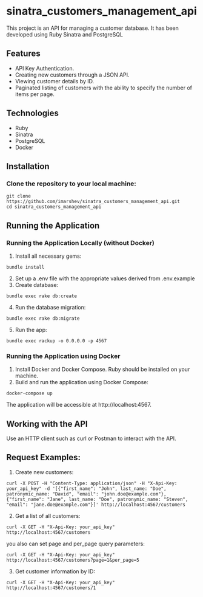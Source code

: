 # sinatra_customers_management_api
This project is an API for managing a customer database. It has been developed using Ruby Sinatra and PostgreSQL

## Features
* API Key Authentication.
* Creating new customers through a JSON API.
* Viewing customer details by ID.
* Paginated listing of customers with the ability to specify the number of items per page.
## Technologies
* Ruby
* Sinatra
* PostgreSQL
* Docker
## Installation
### Clone the repository to your local machine:
```
git clone https://github.com/imarshev/sinatra_customers_management_api.git
cd sinatra_customers_management_api
```
## Running the Application

### Running the Application Locally (without Docker)

1. Install all necessary gems:
```
bundle install
```
2. Set up a .env file with the appropriate values derived from .env.example
3. Create database:
```
bundle exec rake db:create
```
4. Run the database migration:
```
bundle exec rake db:migrate
```
5. Run the app:
```
bundle exec rackup -o 0.0.0.0 -p 4567
```

### Running the Application using Docker
1. Install Docker and Docker Compose. Ruby should be installed on your machine.
2. Build and run the application using Docker Compose:
```
docker-compose up
```

The application will be accessible at http://localhost:4567.

## Working with the API
Use an HTTP client such as curl or Postman to interact with the API.

## Request Examples:
1. Create new customers:
```
curl -X POST -H "Content-Type: application/json" -H "X-Api-Key: your_api_key" -d '[{"first_name": "John", last_name: "Doe", patronymic_name: "David", "email": "john.doe@example.com"}, {"first_name": "Jane", last_name: "Doe", patronymic_name: "Steven", "email": "jane.doe@example.com"}]' http://localhost:4567/customers
```
2. Get a list of all customers:
```
curl -X GET -H "X-Api-Key: your_api_key" http://localhost:4567/customers
```
you also can set page and per_page query parameters:
```
curl -X GET -H "X-Api-Key: your_api_key" http://localhost:4567/customers?page=1&per_page=5
```

3. Get customer information by ID:
```
curl -X GET -H "X-Api-Key: your_api_key" http://localhost:4567/customers/1
```




